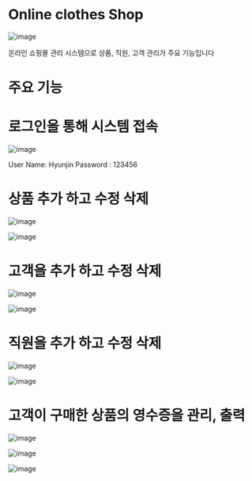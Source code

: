 
# Online clothes Shop

![image](https://github.com/Hyunjin07/CShapStoreProject/assets/111410288/1b4cdd28-c488-4f06-930f-85e716d913ce)

온라인 쇼핑몰 관리 시스템으로 상품, 직원, 고객 관리가 주요 기능입니다

# 주요 기능

# 로그인을 통해 시스템 접속
![image](https://github.com/Hyunjin07/CShapStoreProject/assets/111410288/daa52815-40bb-4fac-8948-54ded732ae92)

User Name: Hyunjin
Password : 123456

# 상품 추가 하고 수정 삭제 
![image](https://github.com/Hyunjin07/CShapStoreProject/assets/111410288/d2ebfc99-0b74-44f9-bd11-ed98cf1d27e7)

![image](https://github.com/Hyunjin07/CShapStoreProject/assets/111410288/ad866227-5978-4163-9e5f-87e79a6c8c5b)

# 고객을 추가 하고 수정 삭제 
![image](https://github.com/Hyunjin07/CShapStoreProject/assets/111410288/4916983b-ee17-4af6-bdd9-19ff184bf05b)

![image](https://github.com/Hyunjin07/CShapStoreProject/assets/111410288/167b95da-88f1-475c-942c-4c0e24ed87b0)

# 직원을 추가 하고 수정 삭제 
![image](https://github.com/Hyunjin07/CShapStoreProject/assets/111410288/734763bb-5d32-46be-8cb6-025c9aaa6beb)

![image](https://github.com/Hyunjin07/CShapStoreProject/assets/111410288/fa08eb30-cd1c-45bf-a907-d506f32bc52e)


# 고객이 구매한 상품의 영수증을 관리, 출력 
![image](https://github.com/Hyunjin07/CShapStoreProject/assets/111410288/87a8c903-ff54-41a1-a3ff-611395393012)

![image](https://github.com/Hyunjin07/CShapStoreProject/assets/111410288/2baba57b-21c0-4767-9dcb-111a335e935c)

![image](https://github.com/Hyunjin07/CShapStoreProject/assets/111410288/f59a759b-bcef-471a-b1e3-bb6d5d56851f)


